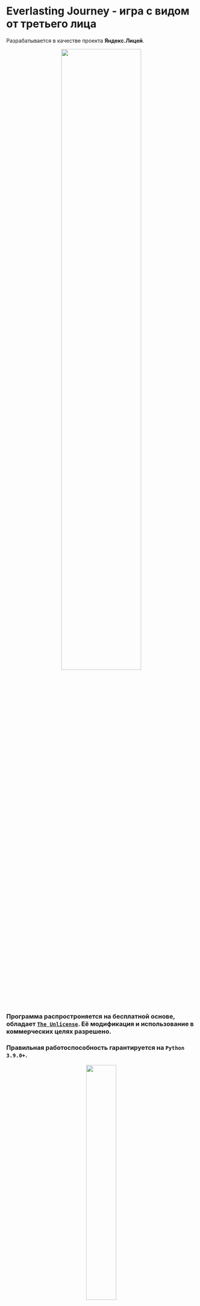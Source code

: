 # Everlasting Journey - игра с видом от третьего лица
Разрабатывается в качестве проекта **Яндекс.Лицей**.

<p align="center"><a target="_blank" href="https://yandexlyceum.ru/"><img src="http://old.oksei.ru/attachments/article/372/Лого%20цветной.png" width=65%></img></a></p>

### Программа распростроняется на бесплатной основе, обладает <a target="_blank" href="https://unlicense.org/">`The Unlicense`</a>. Её модификация и использование в коммерческих целях разрешено.
### Правильная работоспособность гарантируется на `Python 3.9.0+`.

<p align="center">
<a href="https://python.org/"><img src="https://www.vippng.com/png/full/84-842346_related-image-python-programming.png" width=40%></img></a>
</p>

### Игра находится в разработке. Примерно половина игры готова:
> - [X] Cоздается мини-мир
> - [X] Создается персонаж, которого можно двигать, нажимая клавиши `W`, `A`, `S`, `D`
> - [X] Персонаж имеет анимацию и звук передвижения
> - [X] Внешний мир игры меняется в зависимости от времени суток

> - [ ] Имеется меню
> - [ ] Работают сохранения
> - [ ] Мир автоматически расширяется
> - [ ] Появляются предметы и NPC (кроме игрока)



### Контакты:
- [ВКонтакте](https://vk.com/egorka_82)
- [Telegram](https://t.me/EgorBlyablin)
- [Почта](mailto:eg.blyablin@yandex.ru)
